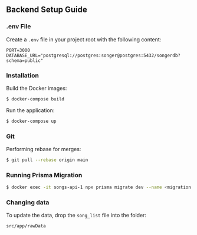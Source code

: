 ## Backend Setup Guide

### .env File
Create a `.env` file in your project root with the following content:

```env
PORT=3000
DATABASE_URL="postgresql://postgres:songer@postgres:5432/songerdb?schema=public"
```

### Installation
Build the Docker images:

```bash
$ docker-compose build
```

Run the application:

```bash
$ docker-compose up
```

### Git
Performing rebase for merges:

```bash
$ git pull --rebase origin main
```

### Running Prisma Migration

```bash
$ docker exec -it songs-api-1 npx prisma migrate dev --name <migration name>
```

### Changing data
To update the data, drop the `song_list` file into the folder:
```
src/app/rawData
```